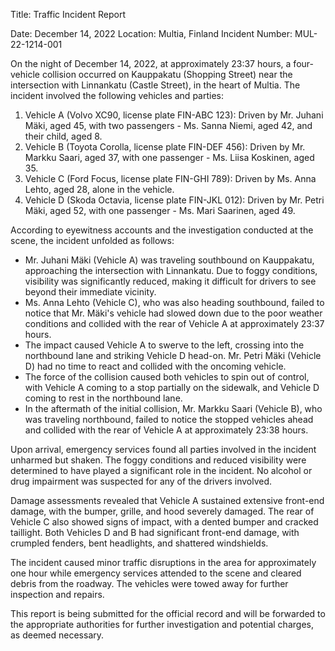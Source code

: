  Title: Traffic Incident Report

Date: December 14, 2022
Location: Multia, Finland
Incident Number: MUL-22-1214-001

On the night of December 14, 2022, at approximately 23:37 hours, a four-vehicle collision occurred on Kauppakatu (Shopping Street) near the intersection with Linnankatu (Castle Street), in the heart of Multia. The incident involved the following vehicles and parties:

1. Vehicle A (Volvo XC90, license plate FIN-ABC 123): Driven by Mr. Juhani Mäki, aged 45, with two passengers - Ms. Sanna Niemi, aged 42, and their child, aged 8.
2. Vehicle B (Toyota Corolla, license plate FIN-DEF 456): Driven by Mr. Markku Saari, aged 37, with one passenger - Ms. Liisa Koskinen, aged 35.
3. Vehicle C (Ford Focus, license plate FIN-GHI 789): Driven by Ms. Anna Lehto, aged 28, alone in the vehicle.
4. Vehicle D (Skoda Octavia, license plate FIN-JKL 012): Driven by Mr. Petri Mäki, aged 52, with one passenger - Ms. Mari Saarinen, aged 49.

According to eyewitness accounts and the investigation conducted at the scene, the incident unfolded as follows:

- Mr. Juhani Mäki (Vehicle A) was traveling southbound on Kauppakatu, approaching the intersection with Linnankatu. Due to foggy conditions, visibility was significantly reduced, making it difficult for drivers to see beyond their immediate vicinity.
- Ms. Anna Lehto (Vehicle C), who was also heading southbound, failed to notice that Mr. Mäki's vehicle had slowed down due to the poor weather conditions and collided with the rear of Vehicle A at approximately 23:37 hours.
- The impact caused Vehicle A to swerve to the left, crossing into the northbound lane and striking Vehicle D head-on. Mr. Petri Mäki (Vehicle D) had no time to react and collided with the oncoming vehicle.
- The force of the collision caused both vehicles to spin out of control, with Vehicle A coming to a stop partially on the sidewalk, and Vehicle D coming to rest in the northbound lane.
- In the aftermath of the initial collision, Mr. Markku Saari (Vehicle B), who was traveling northbound, failed to notice the stopped vehicles ahead and collided with the rear of Vehicle A at approximately 23:38 hours.

Upon arrival, emergency services found all parties involved in the incident unharmed but shaken. The foggy conditions and reduced visibility were determined to have played a significant role in the incident. No alcohol or drug impairment was suspected for any of the drivers involved.

Damage assessments revealed that Vehicle A sustained extensive front-end damage, with the bumper, grille, and hood severely damaged. The rear of Vehicle C also showed signs of impact, with a dented bumper and cracked taillight. Both Vehicles D and B had significant front-end damage, with crumpled fenders, bent headlights, and shattered windshields.

The incident caused minor traffic disruptions in the area for approximately one hour while emergency services attended to the scene and cleared debris from the roadway. The vehicles were towed away for further inspection and repairs.

This report is being submitted for the official record and will be forwarded to the appropriate authorities for further investigation and potential charges, as deemed necessary.